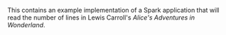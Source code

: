 This contains an example implementation of a Spark application that will read the number 
of lines in Lewis Carroll's _Alice's Adventures in Wonderland_.

 